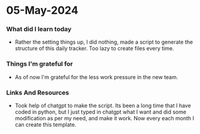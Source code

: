 <h1>05-May-2024</h3>

<h3>What did I learn today</h3>

<ul>
    <li>Rather the setting things up, I did nothing, made a script to generate the structure of this daily tracker. Too lazy to create files every time.</li>
</ul>

<h3>Things I'm grateful for </h3>

<ul>
    <li>As of now I'm grateful for the less work pressure in the new team.</li>
</ul>

<h3>Links And Resources </h3>

<ul>
    <li>Took help of chatgpt to make the script. Its been a long time that I have coded in python, but I just typed in chatgpt what I want and did some modification as per my need, and make it work. Now every each month I can create this template.</li>
</ul>
        
